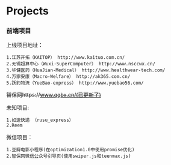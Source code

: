 # Projects
### 前端项目

上线项目地址：

    1.江苏开拓（KAITOP） http://www.kaituo.com.cn/
    2.无锡超算中心（Wuxi-SuperComputer） http://www.nsccwx.cn/
    3.华健医药（HuaJian-Medical） http://www.healthwear-tech.com/
    4.万家安康（Macro-Welfare） http://ak365.com.cn/
    5.跃豹物流（YueBao-express） http://www.yuebao56.com/

~~智保网https://www.qqbx.cn/(已更新了)~~

未知项目:

    1.如速快递 （rusu_express）
    2.Reem  

微信项目：

    1.豆瓣电影小程序(在optimization1.0中使用promise优化)
    2.智保网微信公众号引导页(使用swiper.js和teenmax.js)

